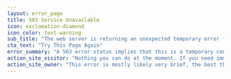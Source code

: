 ```yaml
---
layout: error_page
title: 503 Service Unavailable
icon: exclamation-diamond
icon_color: text-warning
sub_title: "The web server is returning an unexpected temporary error for"
cta_text: "Try This Page Again"
error_summary: "A 503 error status implies that this is a temporary condition due to a temporary overloading or maintenance of the server. This error is normally a brief temporary interruption."
action_site_visitor: "Nothing you can do at the moment. If you need immediate assistance, please send us an email instead. We apologize for any inconvenience."
action_site_owner: "This error is mostly likely very brief, the best thing to do is to check back in a few minutes and everything will probably be working normal again."
---
```

